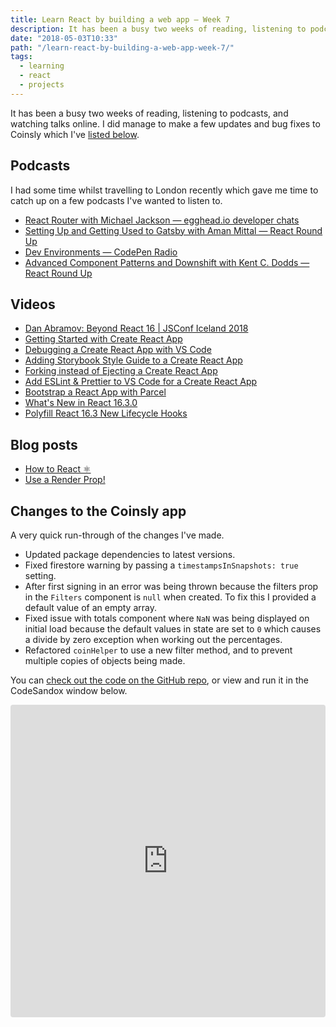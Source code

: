 ```yaml
---
title: Learn React by building a web app — Week 7
description: It has been a busy two weeks of reading, listening to podcasts, and watching talks online. I did manage to make a few updates and bug fixes to Coinsly which I've listed in the sections below.
date: "2018-05-03T10:33"
path: "/learn-react-by-building-a-web-app-week-7/"
tags:
  - learning
  - react
  - projects
---
```


It has been a busy two weeks of reading, listening to podcasts, and watching talks online. I did manage to make a few updates and bug fixes to Coinsly which I've [listed below](#changes-to-the-coinsly-app).

## Podcasts

I had some time whilst travelling to London recently which gave me time to catch up on a few podcasts I've wanted to listen to.

- [React Router with Michael Jackson — egghead.io developer chats](https://egghead.simplecast.fm/cef87f81)
- [Setting Up and Getting Used to Gatsby with Aman Mittal — React Round Up](https://devchat.tv/react-round-up/rru-006-setting-up-and-getting-used-to-gatsby-with-aman-mittal)
- [Dev Environments — CodePen Radio](https://blog.codepen.io/2018/04/10/169-dev-environments/)
- [Advanced Component Patterns and Downshift with Kent C. Dodds — React Round Up](https://devchat.tv/react-round-up/rru-003-advanced-component-patterns-and-downshift-with-kent-c-dodds)

## Videos

- [Dan Abramov: Beyond React 16 | JSConf Iceland 2018](https://www.youtube.com/watch?v=nLF0n9SACd4)
- [Getting Started with Create React App](https://www.youtube.com/watch?v=eCz3rhsDG5s)
- [Debugging a Create React App with VS Code](https://www.youtube.com/watch?v=UI7dpnVoad8)
- [Adding Storybook Style Guide to a Create React App](https://www.youtube.com/watch?v=va-JzrmaiUM)
- [Forking instead of Ejecting a Create React App](https://www.youtube.com/watch?v=I22TW-33dDE)
- [Add ESLint & Prettier to VS Code for a Create React App](https://www.youtube.com/watch?v=bfyI9yl3qfE)
- [Bootstrap a React App with Parcel](https://www.youtube.com/watch?v=ybjmUgKW3vU)
- [What's New in React 16.3.0](https://www.youtube.com/watch?v=WhWqy-vxKS8)
- [Polyfill React 16.3 New Lifecycle Hooks](https://www.youtube.com/watch?v=djXh1vaDarg)

## Blog posts

- [How to React ⚛️](https://blog.kentcdodds.com/how-to-react-%EF%B8%8F-9e87f48414d2)
- [Use a Render Prop!](https://cdb.reacttraining.com/use-a-render-prop-50de598f11ce)

<a id="changes-to-the-coinsly-app" aria-hidden="true"></a>
## Changes to the Coinsly app

A very quick run-through of the changes I've made.

- Updated package dependencies to latest versions.
- Fixed firestore warning by passing a `timestampsInSnapshots: true` setting.
- After first signing in an error was being thrown because the filters prop in the `Filters` component is `null` when created. To fix this I provided a default value of an empty array.
- Fixed issue with totals component where `NaN` was being displayed on initial load because the default values in state are set to `0` which causes a divide by zero exception when working out the percentages.
- Refactored `coinHelper` to use a new filter method, and to prevent multiple copies of objects being made.

You can [check out the code on the GitHub repo](https://github.com/DamianMullins/Coinsly/tree/35b64c58e6384c5aa6da8a0c3a4da11d41e01a96), or view and run it in the CodeSandox window below.

<iframe src="https://codesandbox.io/embed/06xkj9lpv?autoresize=1&module=%2Fsrc%2Fcomponents%2FApp.js&view=editor" style="width:100%; height:500px; border:0; border-radius: 4px; overflow:hidden;" sandbox="allow-modals allow-forms allow-popups allow-scripts allow-same-origin"></iframe>
